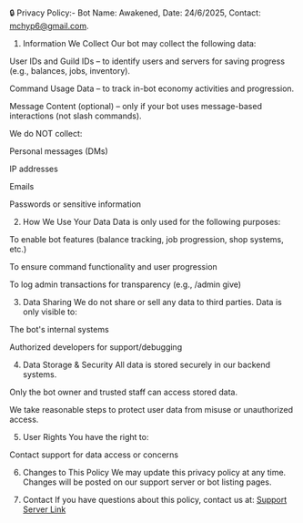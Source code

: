 🔒 Privacy Policy:- 
Bot Name: Awakened,
Date: 24/6/2025,
Contact: mchyp6@gmail.com.

1. Information We Collect
Our bot may collect the following data:

User IDs and Guild IDs – to identify users and servers for saving progress (e.g., balances, jobs, inventory).

Command Usage Data – to track in-bot economy activities and progression.

Message Content (optional) – only if your bot uses message-based interactions (not slash commands).

We do NOT collect:

Personal messages (DMs)

IP addresses

Emails

Passwords or sensitive information

2. How We Use Your Data
Data is only used for the following purposes:

To enable bot features (balance tracking, job progression, shop systems, etc.)

To ensure command functionality and user progression

To log admin transactions for transparency (e.g., /admin give)

3. Data Sharing
We do not share or sell any data to third parties.
Data is only visible to:

The bot's internal systems

Authorized developers for support/debugging

4. Data Storage & Security
All data is stored securely in our backend systems.

Only the bot owner and trusted staff can access stored data.

We take reasonable steps to protect user data from misuse or unauthorized access.

5. User Rights
You have the right to:

Contact support for data access or concerns

6. Changes to This Policy
We may update this privacy policy at any time. Changes will be posted on our support server or bot listing pages.

7. Contact
If you have questions about this policy, contact us at:
[Support Server Link](https://discord.gg/JjjNjAZutF)
